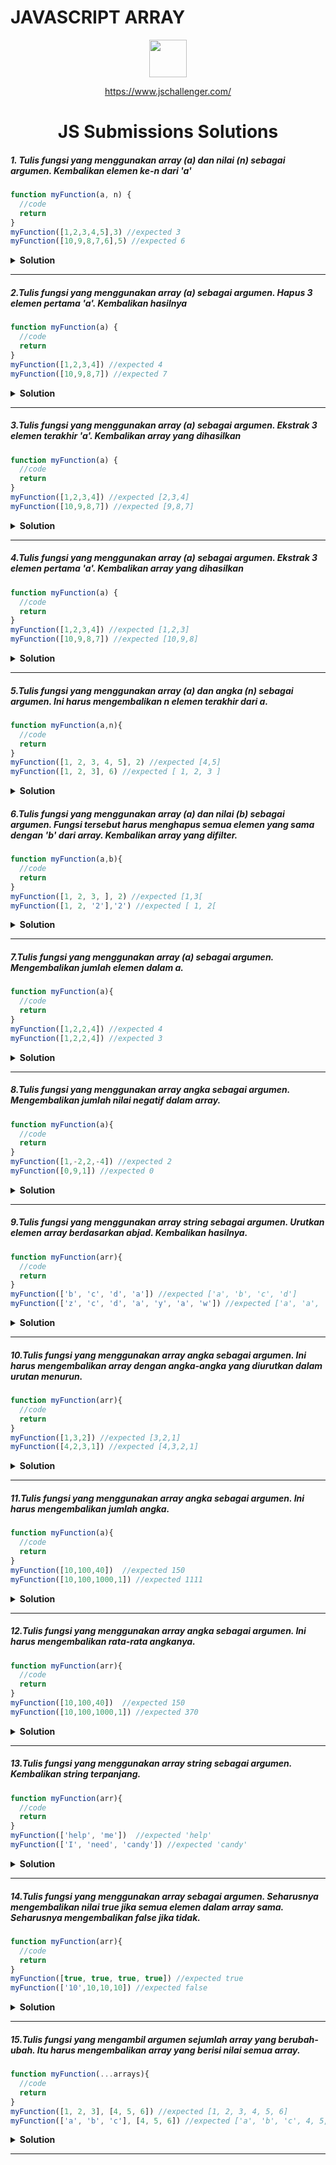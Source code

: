 # JAVASCRIPT ARRAY

<div align="center">
  <img height="60" src="https://img.icons8.com/color/344/javascript.png">
  
   <a href="https://www.jschallenger.com/">https://www.jschallenger.com/</a>
  <h1>JS Submissions Solutions</h1>
</div>

##### 1. Tulis fungsi yang menggunakan array (a) dan nilai (n) sebagai argumen. Kembalikan elemen ke-n dari 'a'


```javascript
function myFunction(a, n) {
  //code
  return
}
myFunction([1,2,3,4,5],3) //expected 3
myFunction([10,9,8,7,6],5) //expected 6
```

<details><summary><b>Solution</b></summary>

```javascript

function myFunction(a,n) {
 return n >= 1 && n <= a.length ? a [n-1] : undefined;

// cara sederhana
return a[n-1]
  return
}

console.log(myFunction([1,2,3,4,5],3);
```

</details>

---

</details>

##### 2.Tulis fungsi yang menggunakan array (a) sebagai argumen. Hapus 3 elemen pertama 'a'. Kembalikan hasilnya


```javascript
function myFunction(a) {
  //code
  return
}
myFunction([1,2,3,4]) //expected 4
myFunction([10,9,8,7]) //expected 7
```

<details><summary><b>Solution</b></summary>

```javascript

function myFunction(a) {
    return a.slice(3);
}

console.log(myFunction([1,2,3,4]))
```

</details>

---
##### 3.Tulis fungsi yang menggunakan array (a) sebagai argumen. Ekstrak 3 elemen terakhir 'a'. Kembalikan array yang dihasilkan

```javascript
function myFunction(a) {
  //code
  return
}
myFunction([1,2,3,4]) //expected [2,3,4]
myFunction([10,9,8,7]) //expected [9,8,7]
```

<details><summary><b>Solution</b></summary>

```javascript

function myFunction(a) {
  return a.slice(-3);

}

console.log(myFunction([1,2,3,4]))
```

</details>

---
##### 4.Tulis fungsi yang menggunakan array (a) sebagai argumen. Ekstrak 3 elemen pertama 'a'. Kembalikan array yang dihasilkan

```javascript
function myFunction(a) {
  //code
  return
}
myFunction([1,2,3,4]) //expected [1,2,3]
myFunction([10,9,8,7]) //expected [10,9,8]
```

<details><summary><b>Solution</b></summary>

```javascript

function myFunction(a) {
  return a.slice(0,3);

}

console.log(myFunction([1,2,3,4]))
```

</details>

---
##### 5.Tulis fungsi yang menggunakan array (a) dan angka (n) sebagai argumen. Ini harus mengembalikan n elemen terakhir dari a.

```javascript
function myFunction(a,n){
  //code
  return
}
myFunction([1, 2, 3, 4, 5], 2) //expected [4,5]
myFunction([1, 2, 3], 6) //expected [ 1, 2, 3 ]

```

<details><summary><b>Solution</b></summary>

```javascript

function myFunction(a,n) {
  return n >= a.length ? a : a.slice(-n)

}
// cara sederhana
return a.slice(-n)

console.log(myFunction([1,2,3,4]))
```

</details>

##### 6.Tulis fungsi yang menggunakan array (a) dan nilai (b) sebagai argumen. Fungsi tersebut harus menghapus semua elemen yang sama dengan 'b' dari array. Kembalikan array yang difilter.

```javascript
function myFunction(a,b){
  //code
  return
}
myFunction([1, 2, 3, ], 2) //expected [1,3[
myFunction([1, 2, '2'],'2') //expected [ 1, 2[

```

<details><summary><b>Solution</b></summary>

```javascript

function myFunction(a,b) {
  return a.filter((el) => el !== b)

}

console.log(myFunction([1, 2, '2'],'2'))
```

</details>

---
##### 7.Tulis fungsi yang menggunakan array (a) sebagai argumen. Mengembalikan jumlah elemen dalam a.

```javascript
function myFunction(a){
  //code
  return
}
myFunction([1,2,2,4]) //expected 4
myFunction([1,2,2,4]) //expected 3

```

<details><summary><b>Solution</b></summary>

```javascript

function myFunction(a) {
   return a.length;

}

console.log(myFunction([1,2,2,4]))
```

</details>

---
##### 8.Tulis fungsi yang menggunakan array angka sebagai argumen. Mengembalikan jumlah nilai negatif dalam array.

```javascript
function myFunction(a){
  //code
  return
}
myFunction([1,-2,2,-4]) //expected 2
myFunction([0,9,1]) //expected 0

```

<details><summary><b>Solution</b></summary>

```javascript

function myFunction(a) {
 let count = 0;
  for (let i = 0; i < a.length; i++) {
    if (a[i] < 0) {
      count++;
    }
  }
  return count;

}
//cara sederhana
   return a.filter((el) => el < 0).length;


console.log(myFunction([1,-2,2,-4]))
```

</details>

---
##### 9.Tulis fungsi yang menggunakan array string sebagai argumen. Urutkan elemen array berdasarkan abjad. Kembalikan hasilnya.

```javascript
function myFunction(arr){
  //code
  return
}
myFunction(['b', 'c', 'd', 'a']) //expected ['a', 'b', 'c', 'd']
myFunction(['z', 'c', 'd', 'a', 'y', 'a', 'w']) //expected ['a', 'a', 'c', 'd', 'w', 'y', 'z']


```

<details><summary><b>Solution</b></summary>

```javascript
function myFunction(arr) {
  return arr.sort()

}

console.log(myFunction(['b', 'c', 'd', 'a'])
```

</details>

---
##### 10.Tulis fungsi yang menggunakan array angka sebagai argumen. Ini harus mengembalikan array dengan angka-angka yang diurutkan dalam urutan menurun.


```javascript
function myFunction(arr){
  //code
  return
}
myFunction([1,3,2]) //expected [3,2,1]
myFunction([4,2,3,1]) //expected [4,3,2,1]

```

<details><summary><b>Solution</b></summary>

```javascript
function myFunction(arr) {
  return arr.sort(function(a, b) {
   return b-a;
  });
return arr;
}

//cara sederhana
  return arr.sort((a, b) => b - a)

console.log(myFunction([1,3,2]) 
```

</details>

---
##### 11.Tulis fungsi yang menggunakan array angka sebagai argumen. Ini harus mengembalikan jumlah angka.

```javascript
function myFunction(a){
  //code
  return
}
myFunction([10,100,40])  //expected 150
myFunction([10,100,1000,1]) //expected 1111

```

<details><summary><b>Solution</b></summary>

```javascript
function myFunction(a) {
  return a.reduce((acc, curr) => acc + curr, 0)
}

console.log(myFunction([10,100,40])
```

</details>

---
##### 12.Tulis fungsi yang menggunakan array angka sebagai argumen. Ini harus mengembalikan rata-rata angkanya.

```javascript
function myFunction(arr){
  //code
  return
}
myFunction([10,100,40])  //expected 150
myFunction([10,100,1000,1]) //expected 370

```

<details><summary><b>Solution</b></summary>

```javascript
function myFunction(arr) {
  const sum = arr.reduce((acc, curr) => acc + curr, 0);
  if (arr.length ===0) {
   return 0;
  }
return sum / arr.length;
}

// cara lebih sederhana
return arr.reduce((acc, cur) => acc + cur, 0) / arr.length

console.log(myFunction([10,100,40])
```

</details>

---
##### 13.Tulis fungsi yang menggunakan array string sebagai argumen. Kembalikan string terpanjang.

```javascript
function myFunction(arr){
  //code
  return
}
myFunction(['help', 'me'])  //expected 'help'
myFunction(['I', 'need', 'candy']) //expected 'candy'

```

<details><summary><b>Solution</b></summary>

```javascript
function myFunction(arr) {
  return arr.reduce((longets, curr) => (curr.length > longets.length) ? curr : longets, arr[0])

}

console.log(myFunction(['help', 'me'])
```

</details>

---
##### 14.Tulis fungsi yang menggunakan array sebagai argumen. Seharusnya mengembalikan nilai true jika semua elemen dalam array sama. Seharusnya mengembalikan false jika tidak.

```javascript
function myFunction(arr){
  //code
  return
}
myFunction([true, true, true, true]) //expected true
myFunction(['10',10,10,10]) //expected false

```

<details><summary><b>Solution</b></summary>

```javascript
function myFunction(arr) {
 if (arr.length === 0) {
    return false; // Array kosong dianggap tidak semua elemen sama
  }
  
  const firstElement = arr[0];
  
  for (let i = 1; i < arr.length; i++) {
    if (arr[i] !== firstElement) {
      return false; // Ketika ada elemen yang berbeda, mengembalikan false
    }
  }
  
  return true; // Jika semua elemen sama, mengembalikan true

}
// cara lebih sederhana
return New set(arr).size === 1;

console.log(myFunction([true, true, true, true])
```

</details>

---
##### 15.Tulis fungsi yang mengambil argumen sejumlah array yang berubah-ubah. Itu harus mengembalikan array yang berisi nilai semua array.

```javascript
function myFunction(...arrays){
  //code
  return
}
myFunction([1, 2, 3], [4, 5, 6]) //expected [1, 2, 3, 4, 5, 6]
myFunction(['a', 'b', 'c'], [4, 5, 6]) //expected ['a', 'b', 'c', 4, 5, 6]

```

<details><summary><b>Solution</b></summary>

```javascript
function myFunction(...arrays) {
   return [].concat(...arrays);

}
// cara lebih sederhana
return arrays.flat()

console.log(myFunction([1, 2, 3], [4, 5, 6]) 
```

</details>

---
